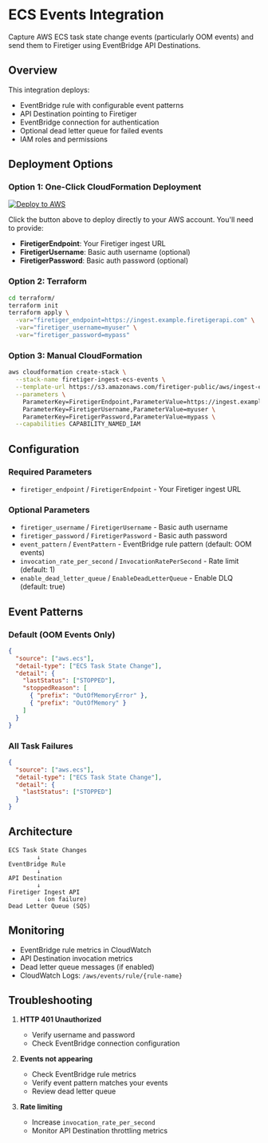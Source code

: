 # ECS Events Integration

Capture AWS ECS task state change events (particularly OOM events) and send them to Firetiger using EventBridge API Destinations.

## Overview

This integration deploys:

- EventBridge rule with configurable event patterns
- API Destination pointing to Firetiger
- EventBridge connection for authentication
- Optional dead letter queue for failed events
- IAM roles and permissions

## Deployment Options

### Option 1: One-Click CloudFormation Deployment

[![Deploy to AWS](https://s3.amazonaws.com/cloudformation-examples/cloudformation-launch-stack.png)](https://console.aws.amazon.com/cloudformation/home#/stacks/create/review?templateURL=https://s3.amazonaws.com/firetiger-public/aws/ingest-ecs-events/cloudformation-template.yaml&stackName=firetiger-ingest-ecs-events)

Click the button above to deploy directly to your AWS account. You'll need to provide:

- **FiretigerEndpoint**: Your Firetiger ingest URL
- **FiretigerUsername**: Basic auth username (optional)
- **FiretigerPassword**: Basic auth password (optional)

### Option 2: Terraform

```bash
cd terraform/
terraform init
terraform apply \
  -var="firetiger_endpoint=https://ingest.example.firetigerapi.com" \
  -var="firetiger_username=myuser" \
  -var="firetiger_password=mypass"
```

### Option 3: Manual CloudFormation

```bash
aws cloudformation create-stack \
  --stack-name firetiger-ingest-ecs-events \
  --template-url https://s3.amazonaws.com/firetiger-public/aws/ingest-ecs-events/cloudformation-template.yaml \
  --parameters \
    ParameterKey=FiretigerEndpoint,ParameterValue=https://ingest.example.firetigerapi.com \
    ParameterKey=FiretigerUsername,ParameterValue=myuser \
    ParameterKey=FiretigerPassword,ParameterValue=mypass \
  --capabilities CAPABILITY_NAMED_IAM
```

## Configuration

### Required Parameters

- `firetiger_endpoint` / `FiretigerEndpoint` - Your Firetiger ingest URL

### Optional Parameters

- `firetiger_username` / `FiretigerUsername` - Basic auth username
- `firetiger_password` / `FiretigerPassword` - Basic auth password
- `event_pattern` / `EventPattern` - EventBridge rule pattern (default: OOM events)
- `invocation_rate_per_second` / `InvocationRatePerSecond` - Rate limit (default: 1)
- `enable_dead_letter_queue` / `EnableDeadLetterQueue` - Enable DLQ (default: true)

## Event Patterns

### Default (OOM Events Only)

```json
{
  "source": ["aws.ecs"],
  "detail-type": ["ECS Task State Change"],
  "detail": {
    "lastStatus": ["STOPPED"],
    "stoppedReason": [
      { "prefix": "OutOfMemoryError" },
      { "prefix": "OutOfMemory" }
    ]
  }
}
```

### All Task Failures

```json
{
  "source": ["aws.ecs"],
  "detail-type": ["ECS Task State Change"],
  "detail": {
    "lastStatus": ["STOPPED"]
  }
}
```

## Architecture

```
ECS Task State Changes
        ↓
EventBridge Rule
        ↓
API Destination
        ↓
Firetiger Ingest API
        ↓ (on failure)
Dead Letter Queue (SQS)
```

## Monitoring

- EventBridge rule metrics in CloudWatch
- API Destination invocation metrics
- Dead letter queue messages (if enabled)
- CloudWatch Logs: `/aws/events/rule/{rule-name}`

## Troubleshooting

1. **HTTP 401 Unauthorized**
   - Verify username and password
   - Check EventBridge connection configuration

2. **Events not appearing**
   - Check EventBridge rule metrics
   - Verify event pattern matches your events
   - Review dead letter queue

3. **Rate limiting**
   - Increase `invocation_rate_per_second`
   - Monitor API Destination throttling metrics


